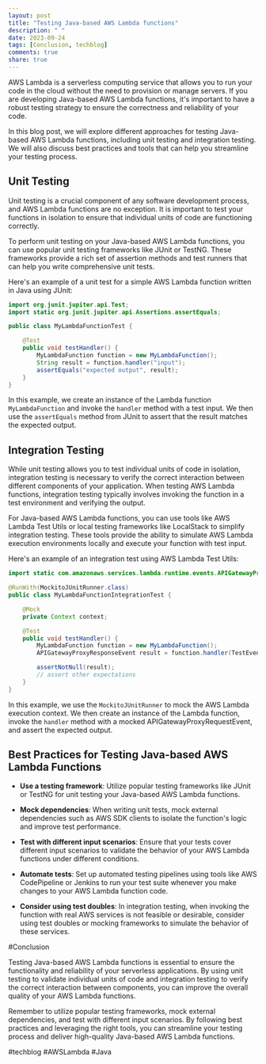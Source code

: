 ```yaml
---
layout: post
title: "Testing Java-based AWS Lambda functions"
description: " "
date: 2023-09-24
tags: [Conclusion, techblog]
comments: true
share: true
---
```


AWS Lambda is a serverless computing service that allows you to run your code in the cloud without the need to provision or manage servers. If you are developing Java-based AWS Lambda functions, it's important to have a robust testing strategy to ensure the correctness and reliability of your code.

In this blog post, we will explore different approaches for testing Java-based AWS Lambda functions, including unit testing and integration testing. We will also discuss best practices and tools that can help you streamline your testing process.

## Unit Testing

Unit testing is a crucial component of any software development process, and AWS Lambda functions are no exception. It is important to test your functions in isolation to ensure that individual units of code are functioning correctly.

To perform unit testing on your Java-based AWS Lambda functions, you can use popular unit testing frameworks like JUnit or TestNG. These frameworks provide a rich set of assertion methods and test runners that can help you write comprehensive unit tests.

Here's an example of a unit test for a simple AWS Lambda function written in Java using JUnit:

```java
import org.junit.jupiter.api.Test;
import static org.junit.jupiter.api.Assertions.assertEquals;

public class MyLambdaFunctionTest {

    @Test
    public void testHandler() {
        MyLambdaFunction function = new MyLambdaFunction();
        String result = function.handler("input");
        assertEquals("expected output", result);
    }
}
```

In this example, we create an instance of the Lambda function `MyLambdaFunction` and invoke the `handler` method with a test input. We then use the `assertEquals` method from JUnit to assert that the result matches the expected output.

## Integration Testing

While unit testing allows you to test individual units of code in isolation, integration testing is necessary to verify the correct interaction between different components of your application. When testing AWS Lambda functions, integration testing typically involves invoking the function in a test environment and verifying the output.

For Java-based AWS Lambda functions, you can use tools like AWS Lambda Test Utils or local testing frameworks like LocalStack to simplify integration testing. These tools provide the ability to simulate AWS Lambda execution environments locally and execute your function with test input.

Here's an example of an integration test using AWS Lambda Test Utils:

```java
import static com.amazonaws.services.lambda.runtime.events.APIGatewayProxyResponseEvent;

@RunWith(MockitoJUnitRunner.class)
public class MyLambdaFunctionIntegrationTest {

    @Mock
    private Context context;

    @Test
    public void testHandler() {
        MyLambdaFunction function = new MyLambdaFunction();
        APIGatewayProxyResponseEvent result = function.handler(TestEvent.mockRequest(), context);

        assertNotNull(result);
        // assert other expectations
    }
}
```

In this example, we use the `MockitoJUnitRunner` to mock the AWS Lambda execution context. We then create an instance of the Lambda function, invoke the `handler` method with a mocked APIGatewayProxyRequestEvent, and assert the expected output.

## Best Practices for Testing Java-based AWS Lambda Functions

- **Use a testing framework**: Utilize popular testing frameworks like JUnit or TestNG for unit testing your Java-based AWS Lambda functions.

- **Mock dependencies**: When writing unit tests, mock external dependencies such as AWS SDK clients to isolate the function's logic and improve test performance.

- **Test with different input scenarios**: Ensure that your tests cover different input scenarios to validate the behavior of your AWS Lambda functions under different conditions.

- **Automate tests**: Set up automated testing pipelines using tools like AWS CodePipeline or Jenkins to run your test suite whenever you make changes to your AWS Lambda function code.

- **Consider using test doubles**: In integration testing, when invoking the function with real AWS services is not feasible or desirable, consider using test doubles or mocking frameworks to simulate the behavior of these services.

#Conclusion

Testing Java-based AWS Lambda functions is essential to ensure the functionality and reliability of your serverless applications. By using unit testing to validate individual units of code and integration testing to verify the correct interaction between components, you can improve the overall quality of your AWS Lambda functions.

Remember to utilize popular testing frameworks, mock external dependencies, and test with different input scenarios. By following best practices and leveraging the right tools, you can streamline your testing process and deliver high-quality Java-based AWS Lambda functions.

#techblog #AWSLambda #Java